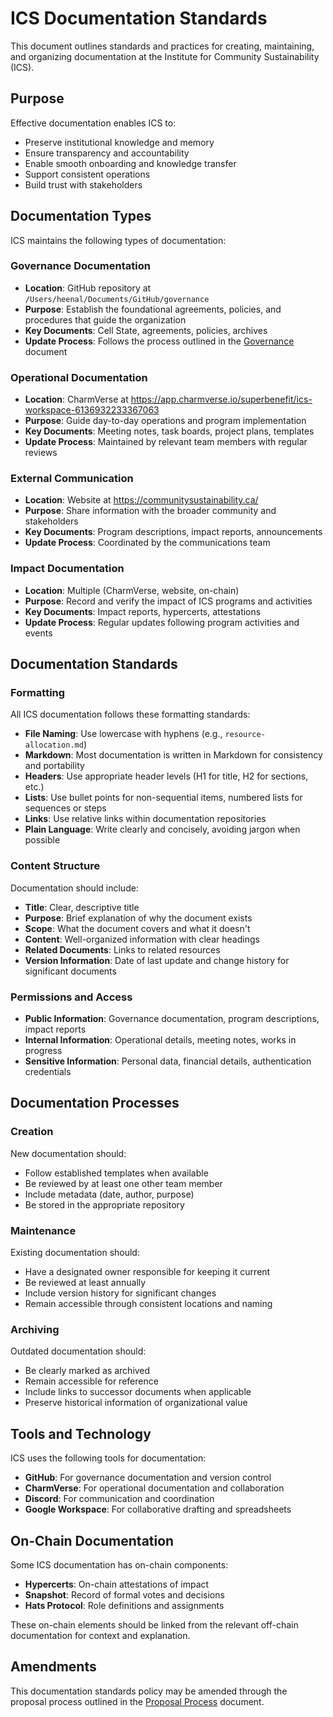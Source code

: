 # ICS Documentation Standards

This document outlines standards and practices for creating, maintaining, and organizing documentation at the Institute for Community Sustainability (ICS).

## Purpose

Effective documentation enables ICS to:
- Preserve institutional knowledge and memory
- Ensure transparency and accountability
- Enable smooth onboarding and knowledge transfer
- Support consistent operations
- Build trust with stakeholders

## Documentation Types

ICS maintains the following types of documentation:

### Governance Documentation

- **Location**: GitHub repository at `/Users/heenal/Documents/GitHub/governance`
- **Purpose**: Establish the foundational agreements, policies, and procedures that guide the organization
- **Key Documents**: Cell State, agreements, policies, archives
- **Update Process**: Follows the process outlined in the [Governance](../../governance.md) document

### Operational Documentation

- **Location**: CharmVerse at https://app.charmverse.io/superbenefit/ics-workspace-6136932233367063
- **Purpose**: Guide day-to-day operations and program implementation
- **Key Documents**: Meeting notes, task boards, project plans, templates
- **Update Process**: Maintained by relevant team members with regular reviews

### External Communication

- **Location**: Website at https://communitysustainability.ca/
- **Purpose**: Share information with the broader community and stakeholders
- **Key Documents**: Program descriptions, impact reports, announcements
- **Update Process**: Coordinated by the communications team

### Impact Documentation

- **Location**: Multiple (CharmVerse, website, on-chain)
- **Purpose**: Record and verify the impact of ICS programs and activities
- **Key Documents**: Impact reports, hypercerts, attestations
- **Update Process**: Regular updates following program activities and events

## Documentation Standards

### Formatting

All ICS documentation follows these formatting standards:

- **File Naming**: Use lowercase with hyphens (e.g., `resource-allocation.md`)
- **Markdown**: Most documentation is written in Markdown for consistency and portability
- **Headers**: Use appropriate header levels (H1 for title, H2 for sections, etc.)
- **Lists**: Use bullet points for non-sequential items, numbered lists for sequences or steps
- **Links**: Use relative links within documentation repositories
- **Plain Language**: Write clearly and concisely, avoiding jargon when possible

### Content Structure

Documentation should include:

- **Title**: Clear, descriptive title
- **Purpose**: Brief explanation of why the document exists
- **Scope**: What the document covers and what it doesn't
- **Content**: Well-organized information with clear headings
- **Related Documents**: Links to related resources
- **Version Information**: Date of last update and change history for significant documents

### Permissions and Access

- **Public Information**: Governance documentation, program descriptions, impact reports
- **Internal Information**: Operational details, meeting notes, works in progress
- **Sensitive Information**: Personal data, financial details, authentication credentials

## Documentation Processes

### Creation

New documentation should:
- Follow established templates when available
- Be reviewed by at least one other team member
- Include metadata (date, author, purpose)
- Be stored in the appropriate repository

### Maintenance

Existing documentation should:
- Have a designated owner responsible for keeping it current
- Be reviewed at least annually
- Include version history for significant changes
- Remain accessible through consistent locations and naming

### Archiving

Outdated documentation should:
- Be clearly marked as archived
- Remain accessible for reference
- Include links to successor documents when applicable
- Preserve historical information of organizational value

## Tools and Technology

ICS uses the following tools for documentation:

- **GitHub**: For governance documentation and version control
- **CharmVerse**: For operational documentation and collaboration
- **Discord**: For communication and coordination
- **Google Workspace**: For collaborative drafting and spreadsheets

## On-Chain Documentation

Some ICS documentation has on-chain components:

- **Hypercerts**: On-chain attestations of impact
- **Snapshot**: Record of formal votes and decisions
- **Hats Protocol**: Role definitions and assignments

These on-chain elements should be linked from the relevant off-chain documentation for context and explanation.

## Amendments

This documentation standards policy may be amended through the proposal process outlined in the [Proposal Process](../metagovernance/proposal_process.md) document.
